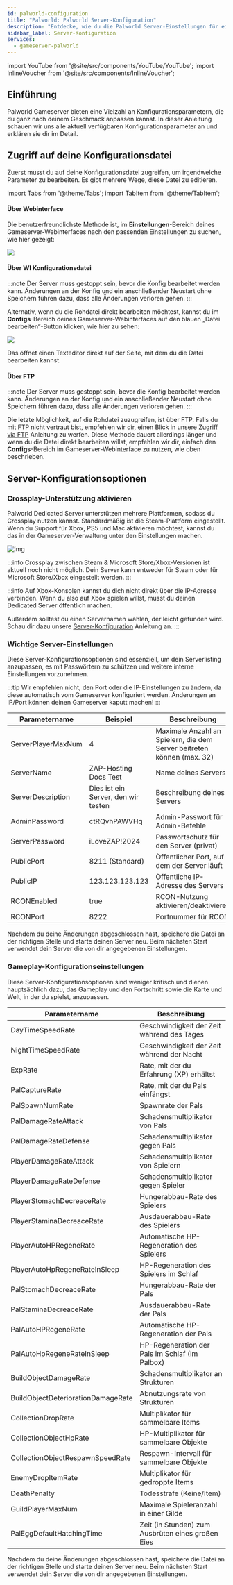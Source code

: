 ```yaml
---
id: palworld-configuration
title: "Palworld: Palworld Server-Konfiguration"
description: "Entdecke, wie du die Palworld Server-Einstellungen für ein maßgeschneidertes Spielerlebnis anpassen und dein Gameplay optimieren kannst → Jetzt mehr erfahren"
sidebar_label: Server-Konfiguration
services:
  - gameserver-palworld
---
```


import YouTube from '@site/src/components/YouTube/YouTube';
import InlineVoucher from '@site/src/components/InlineVoucher';

## Einführung
Palworld Gameserver bieten eine Vielzahl an Konfigurationsparametern, die du ganz nach deinem Geschmack anpassen kannst. In dieser Anleitung schauen wir uns alle aktuell verfügbaren Konfigurationsparameter an und erklären sie dir im Detail.
<YouTube videoId="Trs9Ysxa1gc" imageSrc="https://screensaver01.zap-hosting.com/index.php/s/LsRSG5MHK9PyQZF/preview" title="Palworld Server in nur EINER MINUTE einrichten!" description="Lernst du besser, wenn du Dinge in Aktion siehst? Kein Problem! Unser Video erklärt dir alles Schritt für Schritt. Egal ob du es eilig hast oder einfach lieber auf die spannendste Art und Weise Infos aufsaugst!"/>

<InlineVoucher />

## Zugriff auf deine Konfigurationsdatei

Zuerst musst du auf deine Konfigurationsdatei zugreifen, um irgendwelche Parameter zu bearbeiten. Es gibt mehrere Wege, diese Datei zu editieren.

import Tabs from '@theme/Tabs';
import TabItem from '@theme/TabItem';

<Tabs>
<TabItem value="settings" label="Über Webinterface" default>

#### Über Webinterface

Die benutzerfreundlichste Methode ist, im **Einstellungen**-Bereich deines Gameserver-Webinterfaces nach den passenden Einstellungen zu suchen, wie hier gezeigt:

![](https://screensaver01.zap-hosting.com/index.php/s/QDPzFgWRrfB49HB/preview)
</TabItem>

<TabItem value="configs" label="Über WI Konfigurationsdatei">

#### Über WI Konfigurationsdatei

:::note
Der Server muss gestoppt sein, bevor die Konfig bearbeitet werden kann. Änderungen an der Konfig und ein anschließender Neustart ohne Speichern führen dazu, dass alle Änderungen verloren gehen.
:::

Alternativ, wenn du die Rohdatei direkt bearbeiten möchtest, kannst du im **Configs**-Bereich deines Gameserver-Webinterfaces auf den blauen „Datei bearbeiten“-Button klicken, wie hier zu sehen:

![](https://github.com/zaphosting/docs/assets/42719082/53c8acad-7347-4c3e-85bf-5ae0ad423fc6)

Das öffnet einen Texteditor direkt auf der Seite, mit dem du die Datei bearbeiten kannst.

</TabItem>

<TabItem value="ftp" label="Über FTP">


#### Über FTP

:::note
Der Server muss gestoppt sein, bevor die Konfig bearbeitet werden kann. Änderungen an der Konfig und ein anschließender Neustart ohne Speichern führen dazu, dass alle Änderungen verloren gehen.
:::

Die letzte Möglichkeit, auf die Rohdatei zuzugreifen, ist über FTP. Falls du mit FTP nicht vertraut bist, empfehlen wir dir, einen Blick in unsere [Zugriff via FTP](gameserver-ftpaccess.md) Anleitung zu werfen. Diese Methode dauert allerdings länger und wenn du die Datei direkt bearbeiten willst, empfehlen wir dir, einfach den **Configs**-Bereich im Gameserver-Webinterface zu nutzen, wie oben beschrieben.

</TabItem>
</Tabs>

## Server-Konfigurationsoptionen

### Crossplay-Unterstützung aktivieren

Palworld Dedicated Server unterstützen mehrere Plattformen, sodass du Crossplay nutzen kannst. Standardmäßig ist die Steam-Plattform eingestellt. Wenn du Support für Xbox, PS5 und Mac aktivieren möchtest, kannst du das in der Gameserver-Verwaltung unter den Einstellungen machen.

![img](https://screensaver01.zap-hosting.com/index.php/s/nD5kBoNH2JBfoxF/preview)

:::info
Crossplay zwischen Steam & Microsoft Store/Xbox-Versionen ist aktuell noch nicht möglich. Dein Server kann entweder für Steam oder für Microsoft Store/Xbox eingestellt werden.
:::

:::info
Auf Xbox-Konsolen kannst du dich nicht direkt über die IP-Adresse verbinden. Wenn du also auf Xbox spielen willst, musst du deinen Dedicated Server öffentlich machen.

Außerdem solltest du einen Servernamen wählen, der leicht gefunden wird. Schau dir dazu unsere [Server-Konfiguration](palworld-configuration.md) Anleitung an.
:::

### Wichtige Server-Einstellungen

Diese Server-Konfigurationsoptionen sind essenziell, um dein Serverlisting anzupassen, es mit Passwörtern zu schützen und weitere interne Einstellungen vorzunehmen.

:::tip
Wir empfehlen nicht, den Port oder die IP-Einstellungen zu ändern, da diese automatisch vom Gameserver konfiguriert werden. Änderungen an IP/Port können deinen Gameserver kaputt machen!
:::

| Parametername                 | Beispiel                               | Beschreibung                                               |
| ---------------------------- | ------------------------------------- | --------------------------------------------------------- | 
| ServerPlayerMaxNum            | 4                                     | Maximale Anzahl an Spielern, die dem Server beitreten können (max. 32) |
| ServerName                   | ZAP-Hosting Docs Test                 | Name deines Servers                                       |
| ServerDescription            | Dies ist ein Server, den wir testen   | Beschreibung deines Servers                               |
| AdminPassword                | ctRQvhPAWVHq                        | Admin-Passwort für Admin-Befehle                          |
| ServerPassword               | iLoveZAP!2024                       | Passwortschutz für den Server (privat)                    |
| PublicPort                   | 8211 (Standard)                      | Öffentlicher Port, auf dem der Server läuft               |
| PublicIP                     | 123.123.123.123                     | Öffentliche IP-Adresse des Servers                         |
| RCONEnabled                  | true                                | RCON-Nutzung aktivieren/deaktivieren                      |
| RCONPort                     | 8222                                | Portnummer für RCON                                       |

Nachdem du deine Änderungen abgeschlossen hast, speichere die Datei an der richtigen Stelle und starte deinen Server neu. Beim nächsten Start verwendet dein Server die von dir angegebenen Einstellungen.

### Gameplay-Konfigurationseinstellungen

Diese Server-Konfigurationsoptionen sind weniger kritisch und dienen hauptsächlich dazu, das Gameplay und den Fortschritt sowie die Karte und Welt, in der du spielst, anzupassen.

| Parametername                   | Beschreibung                                      | 
| ------------------------------ | ------------------------------------------------ | 
| DayTimeSpeedRate               | Geschwindigkeit der Zeit während des Tages       |
| NightTimeSpeedRate             | Geschwindigkeit der Zeit während der Nacht       |
| ExpRate                      | Rate, mit der du Erfahrung (XP) erhältst          |
| PalCaptureRate               | Rate, mit der du Pals einfängst                    |
| PalSpawnNumRate              | Spawnrate der Pals                                 |
| PalDamageRateAttack          | Schadensmultiplikator von Pals                     |
| PalDamageRateDefense         | Schadensmultiplikator gegen Pals                   |
| PlayerDamageRateAttack       | Schadensmultiplikator von Spielern                 |
| PlayerDamageRateDefense      | Schadensmultiplikator gegen Spieler                 |
| PlayerStomachDecreaceRate    | Hungerabbau-Rate des Spielers                       |
| PlayerStaminaDecreaceRate    | Ausdauerabbau-Rate des Spielers                     |
| PlayerAutoHPRegeneRate       | Automatische HP-Regeneration des Spielers           |
| PlayerAutoHpRegeneRateInSleep | HP-Regeneration des Spielers im Schlaf              |
| PalStomachDecreaceRate       | Hungerabbau-Rate der Pals                            |
| PalStaminaDecreaceRate       | Ausdauerabbau-Rate der Pals                          |
| PalAutoHPRegeneRate          | Automatische HP-Regeneration der Pals                |
| PalAutoHpRegeneRateInSleep   | HP-Regeneration der Pals im Schlaf (im Palbox)       |
| BuildObjectDamageRate        | Schadensmultiplikator an Strukturen                   |
| BuildObjectDeteriorationDamageRate | Abnutzungsrate von Strukturen                      |
| CollectionDropRate           | Multiplikator für sammelbare Items                    |
| CollectionObjectHpRate       | HP-Multiplikator für sammelbare Objekte               |
| CollectionObjectRespawnSpeedRate | Respawn-Intervall für sammelbare Objekte           |
| EnemyDropItemRate            | Multiplikator für gedroppte Items                      |
| DeathPenalty                 | Todesstrafe (Keine/Item)                              |
| GuildPlayerMaxNum            | Maximale Spieleranzahl in einer Gilde                  |
| PalEggDefaultHatchingTime    | Zeit (in Stunden) zum Ausbrüten eines großen Eies      |

Nachdem du deine Änderungen abgeschlossen hast, speichere die Datei an der richtigen Stelle und starte deinen Server neu. Beim nächsten Start verwendet dein Server die von dir angegebenen Einstellungen.

<InlineVoucher />